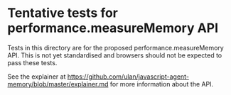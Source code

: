 # Tentative tests for performance.measureMemory API

Tests in this directory are for the proposed performance.measureMemory API.
This is not yet standardised and browsers should not be expected to pass
these tests.

See the explainer at
https://github.com/ulan/javascript-agent-memory/blob/master/explainer.md
for more information about the API.
